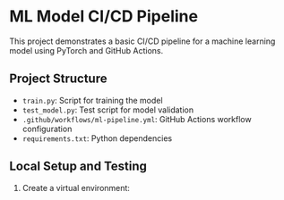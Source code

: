 # ML Model CI/CD Pipeline

This project demonstrates a basic CI/CD pipeline for a machine learning model using PyTorch and GitHub Actions.

## Project Structure
- `train.py`: Script for training the model
- `test_model.py`: Test script for model validation
- `.github/workflows/ml-pipeline.yml`: GitHub Actions workflow configuration
- `requirements.txt`: Python dependencies

## Local Setup and Testing

1. Create a virtual environment: